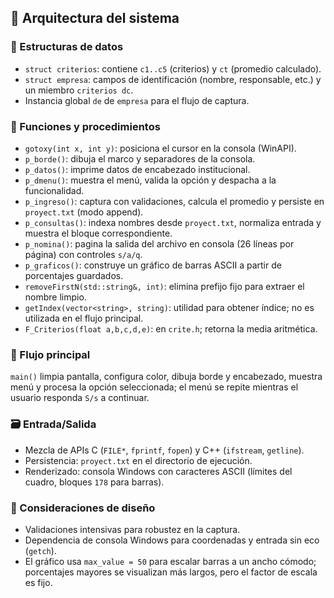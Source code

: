 ## 🧱 Arquitectura del sistema

### 🧩 Estructuras de datos
- `struct criterios`: contiene `c1..c5` (criterios) y `ct` (promedio calculado).
- `struct empresa`: campos de identificación (nombre, responsable, etc.) y un miembro `criterios dc`.
- Instancia global `de` de `empresa` para el flujo de captura.

### 🧪 Funciones y procedimientos
- `gotoxy(int x, int y)`: posiciona el cursor en la consola (WinAPI).
- `p_borde()`: dibuja el marco y separadores de la consola.
- `p_datos()`: imprime datos de encabezado institucional.
- `p_dmenu()`: muestra el menú, valida la opción y despacha a la funcionalidad.
- `p_ingreso()`: captura con validaciones, calcula el promedio y persiste en `proyect.txt` (modo append).
- `p_consultas()`: indexa nombres desde `proyect.txt`, normaliza entrada y muestra el bloque correspondiente.
- `p_nomina()`: pagina la salida del archivo en consola (26 líneas por página) con controles `s/a/q`.
- `p_graficos()`: construye un gráfico de barras ASCII a partir de porcentajes guardados.
- `removeFirstN(std::string&, int)`: elimina prefijo fijo para extraer el nombre limpio.
- `getIndex(vector<string>, string)`: utilidad para obtener índice; no es utilizada en el flujo principal.
- `F_Criterios(float a,b,c,d,e)`: en `crite.h`; retorna la media aritmética.

### 🔧 Flujo principal
`main()` limpia pantalla, configura color, dibuja borde y encabezado, muestra menú y procesa la opción seleccionada; el menú se repite mientras el usuario responda `S/s` a continuar.

### 🗃️ Entrada/Salida
- Mezcla de APIs C (`FILE*`, `fprintf`, `fopen`) y C++ (`ifstream`, `getline`).
- Persistencia: `proyect.txt` en el directorio de ejecución.
- Renderizado: consola Windows con caracteres ASCII (límites del cuadro, bloques `178` para barras).

### 🧠 Consideraciones de diseño
- Validaciones intensivas para robustez en la captura.
- Dependencia de consola Windows para coordenadas y entrada sin eco (`getch`).
- El gráfico usa `max_value = 50` para escalar barras a un ancho cómodo; porcentajes mayores se visualizan más largos, pero el factor de escala es fijo.

